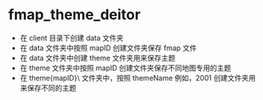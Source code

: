 # fmap_theme_deitor
* 在 client 目录下创建 data 文件夹
* 在 data 文件夹中按照 mapID 创建文件夹保存 fmap 文件
* 在 data 文件夹中创建 theme 文件夹用来保存主题
* 在 theme 文件夹中按照 mapID 创建文件夹保存不同地图专用的主题
* 在 theme\{mapID}\ 文件夹中，按照 themeName 例如，2001 创建文件夹用来保存不同的主题